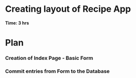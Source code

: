 # Creating layout of Recipe App

#### Time: 3 hrs

# Plan

### Creation of Index Page - Basic Form

### Commit entries from Form to the Database

